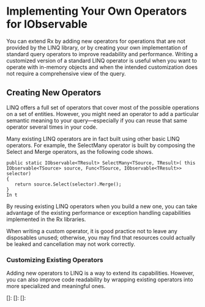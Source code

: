 # Implementing Your Own Operators for IObservable

You can extend Rx by adding new operators for operations that are not provided by the LINQ library, or by creating your own implementation of standard query operators to improve readability and performance. Writing a customized version of a standard LINQ operator is useful when you want to operate with in-memory objects and when the intended customization does not require a comprehensive view of the query.

## Creating New Operators

LINQ offers a full set of operators that cover most of the possible operations on a set of entities. However, you might need an operator to add a particular semantic meaning to your query—especially if you can reuse that same operator several times in your code.

Many existing LINQ operators are in fact built using other basic LINQ operators. For example, the SelectMany operator is built by composing the Select and Merge operators, as the following code shows.

    public static IObservable<TResult> SelectMany<TSource, TResult>( this IObservable<TSource> source, Func<TSource, IObservable<TResult>> selector) 
    { 
       return source.Select(selector).Merge(); 
    } 
    In t

By reusing existing LINQ operators when you build a new one, you can take advantage of the existing performance or exception handling capabilities implemented in the Rx libraries.

When writing a custom operator, it is good practice not to leave any disposables unused; otherwise, you may find that resources could actually be leaked and cancellation may not work correctly.

### Customizing Existing Operators

Adding new operators to LINQ is a way to extend its capabilities. However, you can also improve code readability by wrapping existing operators into more specialized and meaningful ones.

[]: 
[]: 
[]: 
